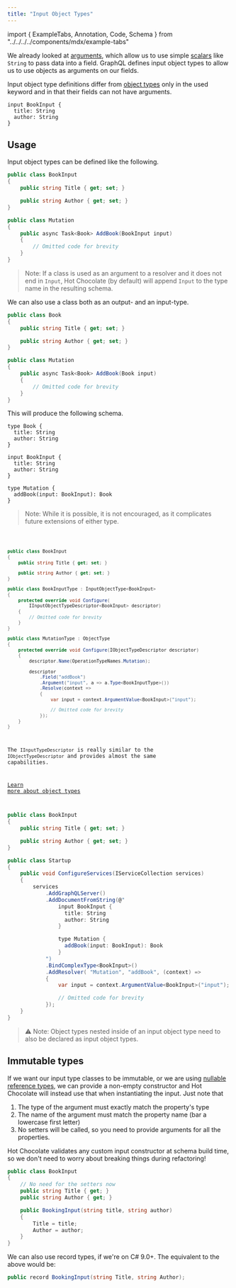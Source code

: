 ```yaml
---
title: "Input Object Types"
---
```


import { ExampleTabs, Annotation, Code, Schema } from "../../../../components/mdx/example-tabs"

We already looked at [arguments](/docs/hotchocolate/v11/defining-a-schema/arguments), which allow us to use simple [scalars](/docs/hotchocolate/v11/defining-a-schema/scalars) like `String` to pass data into a field. GraphQL defines input object types to allow us to use objects as arguments on our fields.

Input object type definitions differ from [object types](/docs/hotchocolate/v11/defining-a-schema/object-types) only in the used keyword and in that their fields can not have arguments.

```sdl
input BookInput {
  title: String
  author: String
}
```

## Usage

Input object types can be defined like the following.

<ExampleTabs>
<Annotation>

```csharp
public class BookInput
{
    public string Title { get; set; }

    public string Author { get; set; }
}

public class Mutation
{
    public async Task<Book> AddBook(BookInput input)
    {
        // Omitted code for brevity
    }
}
```

> Note: If a class is used as an argument to a resolver and it does not end in `Input`, Hot Chocolate (by default) will append `Input` to the type name in the resulting schema.

We can also use a class both as an output- and an input-type.

```csharp
public class Book
{
    public string Title { get; set; }

    public string Author { get; set; }
}

public class Mutation
{
    public async Task<Book> AddBook(Book input)
    {
        // Omitted code for brevity
    }
}
```

This will produce the following schema.

```sdl
type Book {
  title: String
  author: String
}

input BookInput {
  title: String
  author: String
}

type Mutation {
  addBook(input: BookInput): Book
}
```

> Note: While it is possible, it is not encouraged, as it complicates future extensions of either type.

</Annotation>
<Code>

```csharp
public class BookInput
{
    public string Title { get; set; }

    public string Author { get; set; }
}

public class BookInputType : InputObjectType<BookInput>
{
    protected override void Configure(
        IInputObjectTypeDescriptor<BookInput> descriptor)
    {
        // Omitted code for brevity
    }
}

public class MutationType : ObjectType
{
    protected override void Configure(IObjectTypeDescriptor descriptor)
    {
        descriptor.Name(OperationTypeNames.Mutation);

        descriptor
            .Field("addBook")
            .Argument("input", a => a.Type<BookInputType>())
            .Resolve(context =>
            {
                var input = context.ArgumentValue<BookInput>("input");

                // Omitted code for brevity
            });
    }
}
```

The `IInputTypeDescriptor` is really similar to the `IObjectTypeDescriptor` and provides almost the same capabilities.

[Learn more about object types](/docs/hotchocolate/v11/defining-a-schema/object-types)

</Code>
<Schema>

```csharp
public class BookInput
{
    public string Title { get; set; }

    public string Author { get; set; }
}

public class Startup
{
    public void ConfigureServices(IServiceCollection services)
    {
        services
            .AddGraphQLServer()
            .AddDocumentFromString(@"
                input BookInput {
                  title: String
                  author: String
                }

                type Mutation {
                  addBook(input: BookInput): Book
                }
            ")
            .BindComplexType<BookInput>()
            .AddResolver( "Mutation", "addBook", (context) =>
            {
                var input = context.ArgumentValue<BookInput>("input");

                // Omitted code for brevity
            });
    }
}
```

> ⚠️ Note: Object types nested inside of an input object type need to also be declared as input object types.

</Schema>
</ExampleTabs>

## Immutable types

If we want our input type classes to be immutable, or we are using [nullable reference types](https://docs.microsoft.com/dotnet/csharp/nullable-references), we can provide a non-empty constructor and Hot Chocolate will instead use that when instantiating the input. Just note that

1. The type of the argument must exactly match the property's type
2. The name of the argument must match the property name (bar a lowercase first letter)
3. No setters will be called, so you need to provide arguments for all the properties.

Hot Chocolate validates any custom input constructor at schema build time, so we don't need to worry about breaking things during refactoring!

```csharp
public class BookInput
{
    // No need for the setters now
    public string Title { get; }
    public string Author { get; }

    public BookingInput(string title, string author)
    {
        Title = title;
        Author = author;
    }
}
```

We can also use record types, if we're on C# 9.0+. The equivalent to the above would be:

```csharp
public record BookingInput(string Title, string Author);
```
